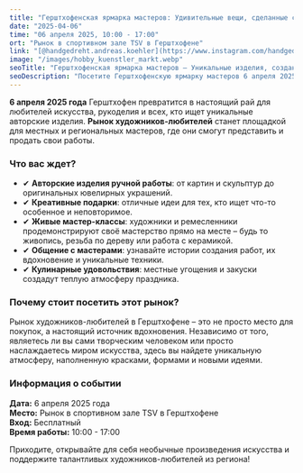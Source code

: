 ```yaml
---
title: "Герштхофенская ярмарка мастеров: Удивительные вещи, сделанные с душой"
date: "2025-04-06"
time: "06 апреля 2025, 10:00 - 17:00"
ort: "Рынок в спортивном зале TSV в Герштхофене"
link: "[@handgedreht.andreas.koehler](https://www.instagram.com/handgedreht.andreas.koehler/p/DGD0MB0oDNi/==)"
image: "/images/hobby_kuenstler_markt.webp"
seoTitle: "Герштхофенская ярмарка мастеров – Уникальные изделия, созданные с любовью"
seoDescription: "Посетите Герштхофенскую ярмарку мастеров 6 апреля 2025 года. Откройте для себя удивительные вещи, сделанные вручную мастерами, и получите вдохновение от уникальных творений."
---
```


**6 апреля 2025 года** Герштхофен превратится в настоящий рай для любителей искусства, рукоделия и всех, кто ищет уникальные авторские изделия. **Рынок художников-любителей** станет площадкой для местных и региональных мастеров, где они смогут представить и продать свои работы.

### **Что вас ждет?**
- ✔ **Авторские изделия ручной работы**: от картин и скульптур до оригинальных ювелирных украшений.
- ✔ **Креативные подарки**: отличные идеи для тех, кто ищет что-то особенное и неповторимое.
- ✔ **Живые мастер-классы**: художники и ремесленники продемонстрируют своё мастерство прямо на месте – будь то живопись, резьба по дереву или работа с керамикой.
- ✔ **Общение с мастерами**: узнавайте истории создания работ, их вдохновение и уникальные техники.
- ✔ **Кулинарные удовольствия**: местные угощения и закуски создадут теплую атмосферу праздника.

### **Почему стоит посетить этот рынок?**
Рынок художников-любителей в Герштхофене – это не просто место для покупок, а настоящий источник вдохновения. Независимо от того, являетесь ли вы сами творческим человеком или просто наслаждаетесь миром искусства, здесь вы найдете уникальную атмосферу, наполненную красками, формами и новыми идеями.

### **Информация о событии**
**Дата:** 6 апреля 2025 года  
**Место:** Рынок в спортивном зале TSV в Герштхофене  
**Вход:** Бесплатный  
**Время работы:** 10:00 - 17:00  

Приходите, открывайте для себя необычные произведения искусства и поддержите талантливых художников-любителей из региона!
